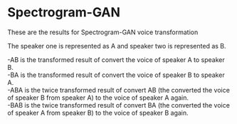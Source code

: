 # Spectrogram-GAN
These are the results for Spectrogram-GAN voice transformation

The speaker one is represented as A and speaker two is represented as B. 

-AB is the transformed result of convert the voice of speaker A to speaker B. <br>
-BA is the transformed result of convert the voice of speaker B to speaker A. <br>
-ABA is the twice transformed result of convert AB (the converted the voice of speaker B from speaker A) to the voice of speaker A again. <br>
-BAB is the twice transformed result of convert BA (the converted the voice of speaker A from speaker B) to the voice of speaker B again. <br>
